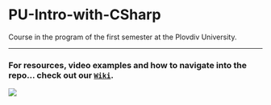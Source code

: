 # PU-Intro-with-CSharp
Course in the program of the first semester at the Plovdiv University.
***
### For resources, video examples and how to navigate into the repo... check out our [`Wiki`](https://github.com/BaiGanio/PU-Intro-with-CSharp/wiki).

<a href="https://github.com/BaiGanio/PU-Intro-with-CSharp/wiki">
    <img src="https://raw.githubusercontent.com/BaiGanio/PU-Intro-with-CSharp/bgteam/Useful%20things/images/intro-wiki.png" />
</a>

